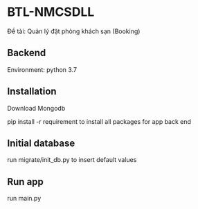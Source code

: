 # BTL-NMCSDLL
Đề tài: Quản lý đặt phòng khách sạn (Booking)

## Backend 
Environment: python 3.7

## Installation
Download Mongodb 

pip install -r requirement to install all packages for app back end

## Initial database
run migrate/init_db.py to insert default values

## Run app
run main.py 